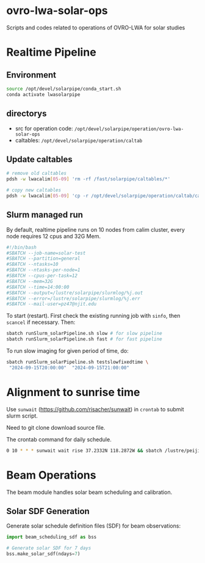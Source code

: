 # ovro-lwa-solar-ops

Scripts and codes related to operations of OVRO-LWA for solar studies

# Realtime Pipeline


## Environment

```bash
source /opt/devel/solarpipe/conda_start.sh
conda activate lwasolarpipe
```

## directorys

- src for operation code: `/opt/devel/solarpipe/operation/ovro-lwa-solar-ops`
- caltables: `/opt/devel/solarpipe/operation/caltab`



## Update caltables

```bash
# remove old caltables
pdsh -w lwacalim[05-09] 'rm -rf /fast/solarpipe/caltables/*'

# copy new caltables
pdsh -w lwacalim[05-09] 'cp -r /opt/devel/solarpipe/operation/caltab/caltables_latest/* /fast/solarpipe/caltables/'
```


## Slurm managed run


By default, realtime pipeline runs on 10 nodes from calim cluster, every node requires 12 cpus and 32G Mem.

```bash
#!/bin/bash
#SBATCH --job-name=solar-test
#SBATCH --partition=general
#SBATCH --ntasks=10
#SBATCH --ntasks-per-node=1
#SBATCH --cpus-per-task=12
#SBATCH --mem=32G
#SBATCH --time=14:00:00
#SBATCH --output=/lustre/solarpipe/slurmlog/%j.out
#SBATCH --error=/lustre/solarpipe/slurmlog/%j.err
#SBATCH --mail-user=pz47@njit.edu
```

To start (restart). First check the existing running job with `sinfo`, then `scancel` if necessary. Then:

```bash
sbatch runSlurm_solarPipeline.sh slow # for slow pipeline
sbatch runSlurm_solarPipeline.sh fast # for fast pipeline
```


To run slow imaging for given period of time, do:

```bash
sbatch runSlurm_solarPipeline.sh testslowfixedtime \
 "2024-09-15T20:00:00"  "2024-09-15T21:00:00" 
```


# Alignment to sunrise time

 Use `sunwait` (https://github.com/risacher/sunwait) in `crontab` to submit slurm script.

Need to git clone download source file.

The crontab command for daily schedule.

```bash
0 10 * * * sunwait wait rise 37.2332N 118.2872W && sbatch /lustre/peijin/ovro-lwa-solar-ops/runSlurm_solarPipeline.sh slow
```



# Beam Operations

The beam module handles solar beam scheduling and calibration.

## Solar SDF Generation

Generate solar schedule definition files (SDF) for beam observations:

```python
import beam_scheduling_sdf as bss

# Generate solar SDF for 7 days
bss.make_solar_sdf(ndays=7)
```

